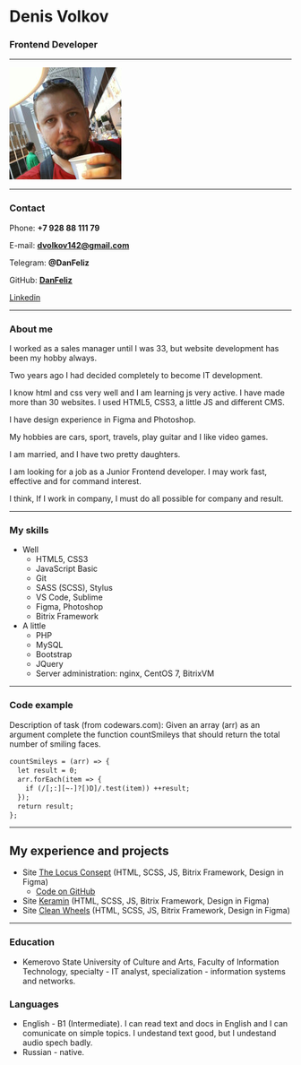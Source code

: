 # Denis Volkov
### Frontend Developer

---

![My photo](me.jpg)

---
### Contact

Phone: **+7 928 88 111 79**

E-mail: **dvolkov142@gmail.com**

Telegram: **@DanFeliz**

GitHub: [**DanFeliz**](https://github.com/DanFeliz/)

[Linkedin](https://www.linkedin.com/in/denis-volkov-1673b9228/)

---

### About me

I worked as a sales manager until I was 33, but website development has been my hobby always.

Two years ago I had decided completely to become IT development.

I know html and css very well and I am learning js very active. I have made more than 30 websites. I used HTML5, CSS3, a little JS and different CMS.

I have design experience in Figma and Photoshop.

My hobbies are cars, sport, travels, play guitar and I like video games.

I am married, and I have two pretty daughters.

I am looking for a job as a Junior Frontend developer. I may work fast, effective and for command interest.

I think, If I work in company, I must do all possible for company and result.

---

### My skills

* Well
    * HTML5, CSS3
    * JavaScript Basic
    * Git
    * SASS (SCSS), Stylus
    * VS Code, Sublime
    * Figma, Photoshop
    * Bitrix Framework
* A little
    * PHP
    * MySQL
    * Bootstrap
    * JQuery
    * Server administration: nginx, CentOS 7, BitrixVM

---

### Code example

Description of task (from codewars.com): Given an array (arr) as an argument complete the function countSmileys that should return the total number of smiling faces.

```
countSmileys = (arr) => {
  let result = 0;
  arr.forEach(item => {
    if (/[;:][~-]?[)D]/.test(item)) ++result;
  });
  return result;
};
```

---

## My experience and projects

* Site [The Locus Consept](https://locusconcept.ru/) (HTML, SCSS, JS, Bitrix Framework, Design in Figma)
    * [Code on GitHub](https://github.com/DanFeliz/Locus-Concept.git)
* Site [Keramin](https://keramin-neva.ru/) (HTML, SCSS, JS, Bitrix Framework, Design in Figma)
* Site [Clean Wheels](https://clean-wheels.ru/) (HTML, SCSS, JS, Bitrix Framework, Design in Figma)

---

### Education

* Kemerovo State University of Culture and Arts, Faculty of Information Technology, specialty - IT analyst, specialization - information systems and networks.

### Languages

* English - B1 (Intermediate). I can read text and docs in English and I can comunicate on simple topics. I undestand text good, but I undestand audio spech badly.
* Russian - native.